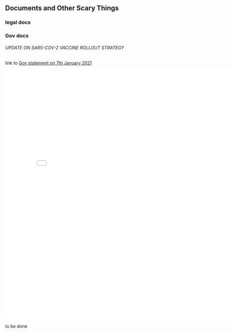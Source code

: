 ## Documents and Other Scary Things

### legal docs



### Gov docs

###### UPDATE ON SARS-COV-2 VACCINE ROLLOUT STRATEGY 

link to [Gov statement on 7th January 2021](/wapdf/Health_Media_Statement7_January2021.pdf)

<embed src="/wapdf/Health_Media_Statement7_January2021.pdf" width="800px" height="800px" />

to be done
